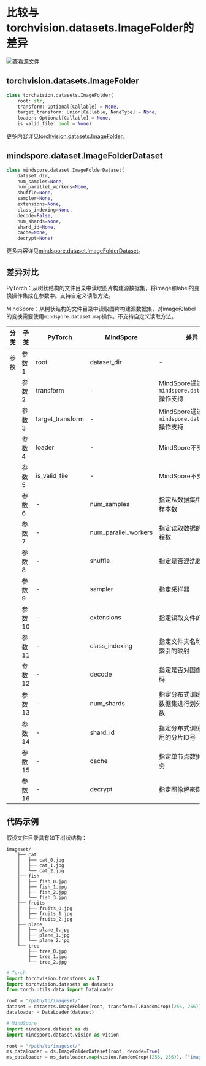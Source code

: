 # 比较与torchvision.datasets.ImageFolder的差异

[![查看源文件](https://mindspore-website.obs.cn-north-4.myhuaweicloud.com/website-images/br_base/resource/_static/logo_source.svg)](https://gitee.com/mindspore/docs/blob/br_base/docs/mindspore/source_zh_cn/note/api_mapping/pytorch_diff/ImageFolder.md)

## torchvision.datasets.ImageFolder

```python
class torchvision.datasets.ImageFolder(
    root: str,
    transform: Optional[Callable] = None,
    target_transform: Union[Callable, NoneType] = None,
    loader: Optional[Callable] = None,
    is_valid_file: bool = None)
```

更多内容详见[torchvision.datasets.ImageFolder](https://pytorch.org/vision/0.9/datasets.html#torchvision.datasets.ImageFolder)。

## mindspore.dataset.ImageFolderDataset

```python
class mindspore.dataset.ImageFolderDataset(
    dataset_dir,
    num_samples=None,
    num_parallel_workers=None,
    shuffle=None,
    sampler=None,
    extensions=None,
    class_indexing=None,
    decode=False,
    num_shards=None,
    shard_id=None,
    cache=None,
    decrypt=None)
```

更多内容详见[mindspore.dataset.ImageFolderDataset](https://mindspore.cn/docs/zh-CN/br_base/api_python/dataset/mindspore.dataset.ImageFolderDataset.html#mindspore.dataset.ImageFolderDataset)。

## 差异对比

PyTorch：从树状结构的文件目录中读取图片构建源数据集，将image和label的变换操作集成在参数中。支持自定义读取方法。

MindSpore：从树状结构的文件目录中读取图片构建源数据集，对image和label的变换需要使用`mindspore.dataset.map`操作。不支持自定义读取方法。

| 分类 | 子类 |PyTorch | MindSpore | 差异 |
| --- | ---   | ---   | ---        |---  |
|参数 | 参数1 | root    | dataset_dir    | - |
|     | 参数2 | transform    | -   | MindSpore通过 `mindspore.dataset.map` 操作支持 |
|     | 参数3 | target_transform    | -   | MindSpore通过 `mindspore.dataset.map` 操作支持 |
|     | 参数4 | loader    | -   | MindSpore不支持 |
|     | 参数5 | is_valid_file    | -   | MindSpore不支持 |
|     | 参数6 | -    | num_samples | 指定从数据集中读取的样本数 |
|     | 参数7 | -    | num_parallel_workers | 指定读取数据的工作线程数 |
|     | 参数8 | -    | shuffle  | 指定是否混洗数据集 |
|     | 参数9 | -    | sampler  | 指定采样器 |
|     | 参数10 | -    | extensions | 指定读取文件的扩展名 |
|     | 参数11 | -    | class_indexing | 指定文件夹名称到label索引的映射 |
|     | 参数12 | -    | decode | 指定是否对图像进行解码 |
|     | 参数13 | -    | num_shards | 指定分布式训练时，将数据集进行划分的分片数 |
|     | 参数14 | -    | shard_id | 指定分布式训练时，使用的分片ID号 |
|     | 参数15 | -    | cache | 指定单节点数据缓存服务 |
|     | 参数16 | -    | decrypt | 指定图像解密函数 |

## 代码示例

假设文件目录具有如下树状结构：

```text
imageset/
    ├── cat
    │   ├── cat_0.jpg
    │   ├── cat_1.jpg
    │   └── cat_2.jpg
    ├── fish
    │   ├── fish_0.jpg
    │   ├── fish_1.jpg
    │   ├── fish_2.jpg
    │   └── fish_3.jpg
    ├── fruits
    │   ├── fruits_0.jpg
    │   ├── fruits_1.jpg
    │   └── fruits_2.jpg
    ├── plane
    │   ├── plane_0.jpg
    │   ├── plane_1.jpg
    │   └── plane_2.jpg
    └── tree
        ├── tree_0.jpg
        ├── tree_1.jpg
        └── tree_2.jpg
```

```python
# Torch
import torchvision.transforms as T
import torchvision.datasets as datasets
from torch.utils.data import DataLoader

root = "/path/to/imageset/"
dataset = datasets.ImageFolder(root, transform=T.RandomCrop((256, 256)))
dataloader = DataLoader(dataset)

# MindSpore
import mindspore.dataset as ds
import mindspore.dataset.vision as vision

root = "/path/to/imageset/"
ms_dataloader = ds.ImageFolderDataset(root, decode=True)
ms_dataloader = ms_dataloader.map(vision.RandomCrop((256, 256)), ["image"])
```
